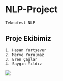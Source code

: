 # NLP-Project

```
Teknofest NLP
```

## Proje Ekibimiz
```
1. Hasan Yurtsever
2. Merve Yorulmaz
3. Eren Çağlar
4. Saygın Yıldız
```

 <a href="http://fvcproductions.com"><img src="https://www.pigenclikdernegi.org/wp-content/uploads/2020/02/nlp-web-1024x335.jpg"></a>

